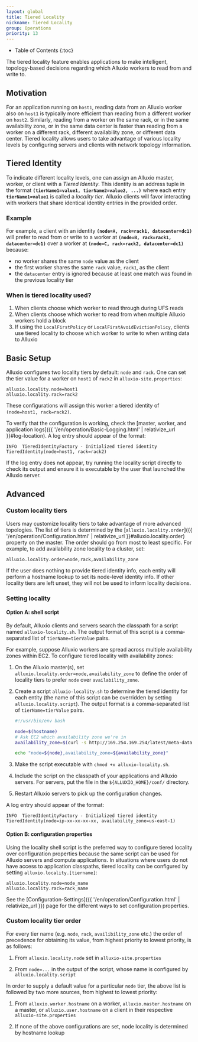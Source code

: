 ```yaml
---
layout: global
title: Tiered Locality
nickname: Tiered Locality
group: Operations
priority: 13
---
```


* Table of Contents
{:toc}

The tiered locality feature enables applications to make intelligent, topology-based decisions
regarding which Alluxio workers to read from and write to.

## Motivation

For an application running on `host1`, reading data from an Alluxio worker also on `host1` is typically more
efficient than reading from a different worker on `host2`.
Similarly, reading from a worker on the same rack, or in the same availability zone,
or in the same data center is faster than reading
from a worker on a different rack, different availability zone, or different data center.
Tiered locality allows users to take advantage of various locality levels by configuring
servers and clients with network topology information.

## Tiered Identity

To indicate different locality levels, one can assign an Alluxio
master, worker, or client with a *Tiered Identity*.
This identity is an address tuple in the format **`(tierName1=value1, tierName2=value2, ...)`**
where each entry **`tierName1=value1`** is called a *locality tier*.
Alluxio clients will favor interacting with workers that share identical identity entries in the
provided order.

### Example

For example, a client with an identity **`(node=A, rack=rack1, datacenter=dc1)`** will prefer to
read from or write to a worker at **`(node=B, rack=rack1, datacenter=dc1)`** over a worker at
**`(node=C, rack=rack2, datacenter=dc1)`** because:
- no worker shares the same `node` value as the client
- the first worker shares the same `rack` value, `rack1`, as the client
- the `datacenter` entry is ignored because at least one match was found in the previous locality
tier

### When is tiered locality used?

1. When clients choose which worker to read through during UFS reads
1. When clients choose which worker to read from when multiple Alluxio workers hold a block
1. If using the `LocalFirstPolicy` or `LocalFirstAvoidEvictionPolicy`, clients use tiered locality
to choose which worker to write to when writing data to Alluxio

## Basic Setup

Alluxio configures two locality tiers by default: `node` and `rack`.
One can set the tier value for a worker on `host1` of `rack2` in `alluxio-site.properties`:

```
alluxio.locality.node=host1
alluxio.locality.rack=rack2
```

These configurations will assign this worker a tiered identity of `(node=host1, rack=rack2)`.

To verify that the configuration is working, check the
[master, worker, and application logs]({{ '/en/operation/Basic-Logging.html' | relativize_url }}#log-location).
A log entry should appear of the format:

```log
INFO  TieredIdentityFactory - Initialized tiered identity TieredIdentity(node=host1, rack=rack2)
```

If the log entry does not appear, try running the locality script directly to check its output and
ensure it is executable by the user that launched the Alluxio server.

## Advanced

### Custom locality tiers

Users may customize locality tiers to take advantage of more advanced topologies.
The list of tiers is determined by the
[`alluxio.locality.order`]({{ '/en/operation/Configuration.html' | relativize_url }}#alluxio.locality.order) property on the master.
The order should go from most to least specific.
For example, to add availability zone locality to a cluster, set:

```
alluxio.locality.order=node,rack,availability_zone
```

If the user does nothing to provide tiered identity info,
each entity will perform a hostname lookup to set its node-level identity info.
If other locality tiers are left unset, they will not be used to inform locality decisions.

### Setting locality

#### Option A: shell script

By default, Alluxio clients and servers search the classpath for a script named `alluxio-locality.sh`.
The output format of this script is a comma-separated list of `tierName=tierValue` pairs.

For example, suppose Alluxio workers are spread across multiple availability zones within EC2.
To configure tiered locality with availability zones:

1. On the Alluxio master(s), set `alluxio.locality.order=node,availability_zone` to define the order
   of locality tiers to prefer `node` over `availability_zone`.

1. Create a script `alluxio-locality.sh` to determine the tiered identity for each entity
   (the name of this script can be overridden by setting `alluxio.locality.script`).
   The output format is a comma-separated list of `tierName=tierValue` pairs.
   ```bash
   #!/usr/bin/env bash

   node=$(hostname)
   # Ask EC2 which availability zone we're in
   availability_zone=$(curl -s http://169.254.169.254/latest/meta-data/placement/availability-zone)

   echo "node=${node},availability_zone=${availability_zone}"
   ```

1. Make the script executable with `chmod +x alluxio-locality.sh`.

1. Include the script on the classpath of your applications and Alluxio servers.
   For servers, put the file in the `${ALLUXIO_HOME}/conf/` directory.

1. Restart Alluxio servers to pick up the configuration changes.

A log entry should appear of the format:

```log
INFO  TieredIdentityFactory - Initialized tiered identity TieredIdentity(node=ip-xx-xx-xx-xx, availability_zone=us-east-1)
```

#### Option B: configuration properties

Using the locality shell script is the preferred way to configure tiered locality over configuration
properties because the same script can be used for Alluxio servers and compute applications.
In situations where users do not have access to application classpaths,
tiered locality can be configured by setting `alluxio.locality.[tiername]`:

```
alluxio.locality.node=node_name
alluxio.locality.rack=rack_name
```

See the [Configuration-Settings]({{ '/en/operation/Configuration.html' | relativize_url }})
page for the different ways to set configuration properties.

### Custom locality tier order

For every tier name (e.g. `node`, `rack`, `availibility_zone` etc.) the order of precedence for
obtaining its value, from highest priority to lowest priority, is as follows:

1. From `alluxio.locality.node` set in `alluxio-site.properties`

1. From `node=...` in the output of the script, whose name is configured by
`alluxio.locality.script`

In order to supply a default value for a particular `node` tier, the above list is followed by two more
sources, from highest to lowest priority:

1. From `alluxio.worker.hostname` on a worker, `alluxio.master.hostname` on a master, or
`alluxio.user.hostname` on a client in their respective `alluxio-site.properties`

1. If none of the above configurations are set, node locality is determined by hostname lookup

